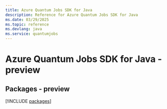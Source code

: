 ```yaml
---
title: Azure Quantum Jobs SDK for Java
description: Reference for Azure Quantum Jobs SDK for Java
ms.date: 03/29/2025
ms.topic: reference
ms.devlang: java
ms.service: quantumjobs
---
```

# Azure Quantum Jobs SDK for Java - preview
## Packages - preview
[!INCLUDE [packages](quantum-jobs-index.md)]